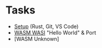 # Tasks

* [Setup](./setup.md) (Rust, Git, VS Code)
* [WASM WASI](./wasi.md) "Hello World" & Port
* [WASM Unknown]
